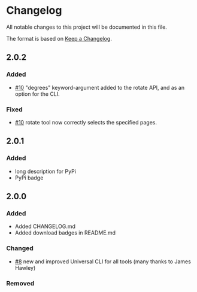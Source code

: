 # Changelog

All notable changes to this project will be documented in this file.

The format is based on [Keep a Changelog](https://keepachangelog.com/en/1.0.0/).

## 2.0.2

### Added
* [#10](https://github.com/stlehmann/pdftools/pull/10) "degrees" keyword-argument added to the rotate API, and as an option for the CLI.

### Fixed
* [#10](https://github.com/stlehmann/pdftools/pull/10) rotate tool now correctly selects the specified pages.

## 2.0.1

### Added
* long description for PyPi
* PyPi badge

## 2.0.0

### Added
* Added CHANGELOG.md
* Added download badges in README.md

### Changed
* [#8](https://github.com/stlehmann/pdftools/pull/8) new and improved Universal CLI for all tools (many thanks to James Hawley)

### Removed

